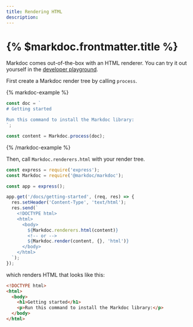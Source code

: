 ```yaml
---
title: Rendering HTML
description:
---
```


# {% $markdoc.frontmatter.title %}

Markdoc comes out-of-the-box with an HTML renderer. You can try it out yourself in the [developer playground](/sandbox?mode=html).

First create a Markdoc render tree by calling `process`.

{% markdoc-example %}

```js
const doc = `
# Getting started

Run this command to install the Markdoc library:
`;

const content = Markdoc.process(doc);
```

{% /markdoc-example %}

Then, call `Markdoc.renderers.html` with your render tree.

```js
const express = require('express');
const Markdoc = require('@markdoc/markdoc');

const app = express();

app.get('/docs/getting-started', (req, res) => {
  res.setHeader('Content-Type', 'text/html');
  res.send(`
    <!DOCTYPE html>
    <html>
      <body>
        ${Markdoc.renderers.html(content)}
        <!-- or --> 
        ${Markdoc.render(content, {}, 'html')}
      </body>
    </html>
  `);
});
```

which renders HTML that looks like this:

```html
<!DOCTYPE html>
<html>
  <body>
    <h1>Getting started</h1>
    <p>Run this command to install the Markdoc library:</p>
  </body>
</html>
```
